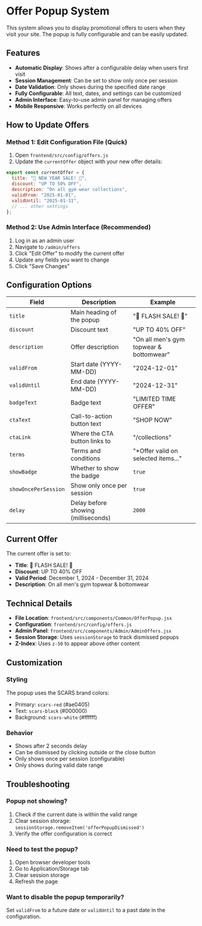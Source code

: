 # Offer Popup System

This system allows you to display promotional offers to users when they visit your site. The popup is fully configurable and can be easily updated.

## Features

- **Automatic Display**: Shows after a configurable delay when users first visit
- **Session Management**: Can be set to show only once per session
- **Date Validation**: Only shows during the specified date range
- **Fully Configurable**: All text, dates, and settings can be customized
- **Admin Interface**: Easy-to-use admin panel for managing offers
- **Mobile Responsive**: Works perfectly on all devices

## How to Update Offers

### Method 1: Edit Configuration File (Quick)

1. Open `frontend/src/config/offers.js`
2. Update the `currentOffer` object with your new offer details:

```javascript
export const currentOffer = {
  title: "🎉 NEW YEAR SALE! 🎉",
  discount: "UP TO 50% OFF",
  description: "On all gym wear collections",
  validFrom: "2025-01-01",
  validUntil: "2025-01-31",
  // ... other settings
};
```

### Method 2: Use Admin Interface (Recommended)

1. Log in as an admin user
2. Navigate to `/admin/offers`
3. Click "Edit Offer" to modify the current offer
4. Update any fields you want to change
5. Click "Save Changes"

## Configuration Options

| Field | Description | Example |
|-------|-------------|---------|
| `title` | Main heading of the popup | "🎉 FLASH SALE! 🎉" |
| `discount` | Discount text | "UP TO 40% OFF" |
| `description` | Offer description | "On all men's gym topwear & bottomwear" |
| `validFrom` | Start date (YYYY-MM-DD) | "2024-12-01" |
| `validUntil` | End date (YYYY-MM-DD) | "2024-12-31" |
| `badgeText` | Badge text | "LIMITED TIME OFFER" |
| `ctaText` | Call-to-action button text | "SHOP NOW" |
| `ctaLink` | Where the CTA button links to | "/collections" |
| `terms` | Terms and conditions | "*Offer valid on selected items..." |
| `showBadge` | Whether to show the badge | `true` |
| `showOncePerSession` | Show only once per session | `true` |
| `delay` | Delay before showing (milliseconds) | `2000` |

## Current Offer

The current offer is set to:
- **Title**: 🎉 FLASH SALE! 🎉
- **Discount**: UP TO 40% OFF
- **Valid Period**: December 1, 2024 - December 31, 2024
- **Description**: On all men's gym topwear & bottomwear

## Technical Details

- **File Location**: `frontend/src/components/Common/OfferPopup.jsx`
- **Configuration**: `frontend/src/config/offers.js`
- **Admin Panel**: `frontend/src/components/Admin/AdminOffers.jsx`
- **Session Storage**: Uses `sessionStorage` to track dismissed popups
- **Z-Index**: Uses `z-50` to appear above other content

## Customization

### Styling
The popup uses the SCARS brand colors:
- Primary: `scars-red` (#ae0405)
- Text: `scars-black` (#000000)
- Background: `scars-white` (#ffffff)

### Behavior
- Shows after 2 seconds delay
- Can be dismissed by clicking outside or the close button
- Only shows once per session (configurable)
- Only shows during valid date range

## Troubleshooting

### Popup not showing?
1. Check if the current date is within the valid range
2. Clear session storage: `sessionStorage.removeItem('offerPopupDismissed')`
3. Verify the offer configuration is correct

### Need to test the popup?
1. Open browser developer tools
2. Go to Application/Storage tab
3. Clear session storage
4. Refresh the page

### Want to disable the popup temporarily?
Set `validFrom` to a future date or `validUntil` to a past date in the configuration. 